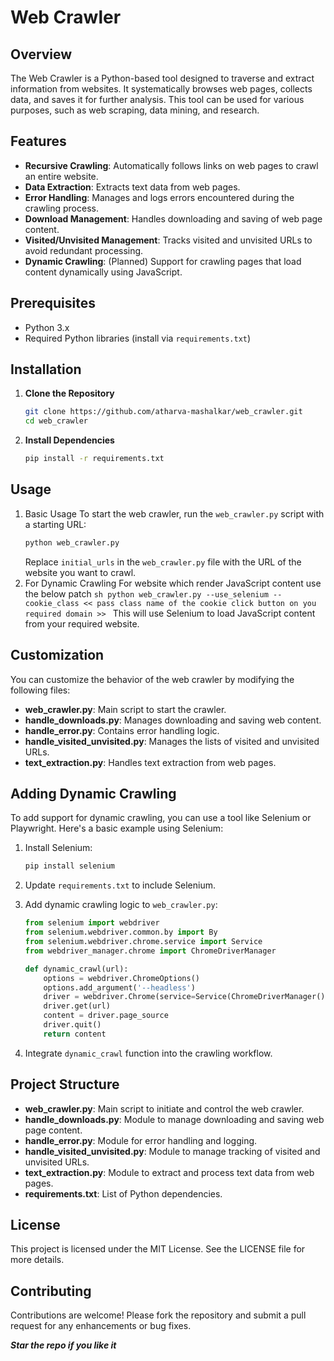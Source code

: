 # Web Crawler

## Overview
The Web Crawler is a Python-based tool designed to traverse and extract information from websites. It systematically browses web pages, collects data, and saves it for further analysis. This tool can be used for various purposes, such as web scraping, data mining, and research.

## Features

- **Recursive Crawling**: Automatically follows links on web pages to crawl an entire website.
- **Data Extraction**: Extracts text data from web pages.
- **Error Handling**: Manages and logs errors encountered during the crawling process.
- **Download Management**: Handles downloading and saving of web page content.
- **Visited/Unvisited Management**: Tracks visited and unvisited URLs to avoid redundant processing.
- **Dynamic Crawling**: (Planned) Support for crawling pages that load content dynamically using JavaScript.

## Prerequisites

- Python 3.x
- Required Python libraries (install via `requirements.txt`)

## Installation
1. **Clone the Repository**
   ```bash
   git clone https://github.com/atharva-mashalkar/web_crawler.git
   cd web_crawler
   ```
2. **Install Dependencies**
   ```bash
   pip install -r requirements.txt
    ```
  
## Usage

1. Basic Usage
    To start the web crawler, run the `web_crawler.py` script with a starting URL:
    ```sh
    python web_crawler.py
    ```
    Replace `initial_urls` in the `web_crawler.py` file with the URL of the website you want to crawl.
2. For Dynamic Crawling
   For website which render JavaScript content use the below patch
   ``sh
   python web_crawler.py --use_selenium --cookie_class << pass class name of the cookie click button on you required domain >>
   ``
   This will use Selenium to load JavaScript content from your required website.

## Customization

You can customize the behavior of the web crawler by modifying the following files:

- **web_crawler.py**: Main script to start the crawler.
- **handle_downloads.py**: Manages downloading and saving web content.
- **handle_error.py**: Contains error handling logic.
- **handle_visited_unvisited.py**: Manages the lists of visited and unvisited URLs.
- **text_extraction.py**: Handles text extraction from web pages.

## Adding Dynamic Crawling

To add support for dynamic crawling, you can use a tool like Selenium or Playwright. Here's a basic example using Selenium:

1. Install Selenium:
    ```sh
    pip install selenium
    ```

2. Update `requirements.txt` to include Selenium.

3. Add dynamic crawling logic to `web_crawler.py`:
    ```python
    from selenium import webdriver
    from selenium.webdriver.common.by import By
    from selenium.webdriver.chrome.service import Service
    from webdriver_manager.chrome import ChromeDriverManager

    def dynamic_crawl(url):
        options = webdriver.ChromeOptions()
        options.add_argument('--headless')
        driver = webdriver.Chrome(service=Service(ChromeDriverManager().install()), options=options)
        driver.get(url)
        content = driver.page_source
        driver.quit()
        return content
    ```

4. Integrate `dynamic_crawl` function into the crawling workflow.

## Project Structure


- **web_crawler.py**: Main script to initiate and control the web crawler.
- **handle_downloads.py**: Module to manage downloading and saving web page content.
- **handle_error.py**: Module for error handling and logging.
- **handle_visited_unvisited.py**: Module to manage tracking of visited and unvisited URLs.
- **text_extraction.py**: Module to extract and process text data from web pages.
- **requirements.txt**: List of Python dependencies.

## License

This project is licensed under the MIT License. See the LICENSE file for more details.

## Contributing

Contributions are welcome! Please fork the repository and submit a pull request for any enhancements or bug fixes.

***Star the repo if you like it***

